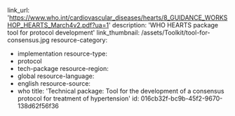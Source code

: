 link_url: 'https://www.who.int/cardiovascular_diseases/hearts/8_GUIDANCE_WORKSHOP_HEARTS_March4v2.pdf?ua=1'
description: 'WHO HEARTS package tool for protocol development'
link_thumbnail: /assets/Toolkit/tool-for-consensus.jpg
resource-category:
  - implementation
resource-type:
  - protocol
  - tech-package
resource-region:
  - global
resource-language:
  - english
resource-source:
  - who
title: 'Technical package: Tool for the development of a consensus protocol for treatment of hypertension'
id: 016cb32f-bc9b-45f2-9670-138d62f56f36
